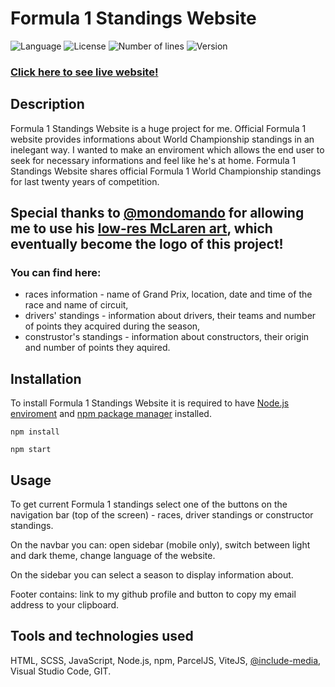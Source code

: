 # Formula 1 Standings Website

![Language](https://img.shields.io/badge/language-JavaScript-3993fa)
![License](https://img.shields.io/github/license/karolstawowski/Formula_1_Standings_Website?color=3993fa)
![Number of lines](https://img.shields.io/tokei/lines/github/karolstawowski/Formula_1_Standings_Website?color=3993fa)
![Version](https://img.shields.io/badge/version-1.0.0.0-3993fa) <br>

### <a href="https://karolstawowski.github.io/Formula_1_Standings_Website/">Click here to see live website!</a>

## Description
Formula 1 Standings Website is a huge project for me. Official Formula 1 website provides informations about World Championship standings in an inelegant way. 
I wanted to make an enviroment which allows the end user to seek for necessary informations and feel like he's at home. Formula 1 Standings Website shares official Formula 1
World Championship standings for last twenty years of competition. 

## Special thanks to <a href="https://www.reddit.com/user/mondomando">@mondomando</a> for allowing me to use his <a href="https://www.reddit.com/r/formula1/comments/lx6d0y/oc_ayrton_senna_lowres_art/">low-res McLaren art</a>, which eventually become the logo of this project!

### You can find here:
- races information - name of Grand Prix, location, date and time of the race and name of circuit,
- drivers' standings - information about drivers, their teams and number of points they acquired during the season,
- construstor's standings - information about constructors, their origin and number of points they aquired.

## Installation

To install Formula 1 Standings Website it is required to have <a href="https://nodejs.org/en/download/">Node.js enviroment</a> and <a href="https://docs.npmjs.com/downloading-and-installing-node-js-and-npm">npm package manager</a> installed. 

```
npm install

npm start
```

## Usage
 To get current Formula 1 standings select one of the buttons on the navigation bar (top of the screen) - races, driver standings or constructor standings.
 
 On the navbar you can: open sidebar (mobile only), switch between light and dark theme, change language of the website.
 
 On the sidebar you can select a season to display information about.
 
 Footer contains: link to my github profile and button to copy my email address to your clipboard.

## Tools and technologies used
HTML, SCSS, JavaScript, Node.js, npm, ParcelJS, ViteJS, <a href="https://eduardoboucas.github.io/include-media/">@include-media</a>, Visual Studio Code, GIT.
